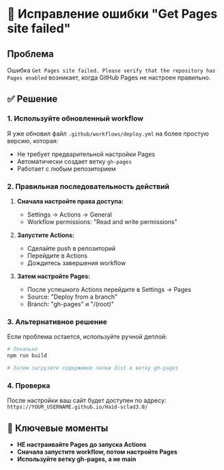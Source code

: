 # 🔧 Исправление ошибки "Get Pages site failed"

## Проблема

Ошибка `Get Pages site failed. Please verify that the repository has Pages enabled` возникает, когда GitHub Pages не настроен правильно.

## ✅ Решение

### 1. Используйте обновленный workflow

Я уже обновил файл `.github/workflows/deploy.yml` на более простую версию, которая:

- Не требует предварительной настройки Pages
- Автоматически создает ветку `gh-pages`
- Работает с любым репозиторием

### 2. Правильная последовательность действий

1. **Сначала настройте права доступа:**

   - Settings → Actions → General
   - Workflow permissions: "Read and write permissions"

2. **Запустите Actions:**

   - Сделайте push в репозиторий
   - Перейдите в Actions
   - Дождитесь завершения workflow

3. **Затем настройте Pages:**
   - После успешного Actions перейдите в Settings → Pages
   - Source: "Deploy from a branch"
   - Branch: "gh-pages" и "/(root)"

### 3. Альтернативное решение

Если проблема остается, используйте ручной деплой:

```bash
# Локально
npm run build

# Затем загрузите содержимое папки dist в ветку gh-pages
```

### 4. Проверка

После настройки ваш сайт будет доступен по адресу:
`https://YOUR_USERNAME.github.io/Haid-sclad3.0/`

## 🎯 Ключевые моменты

- **НЕ настраивайте Pages до запуска Actions**
- **Сначала запустите workflow, потом настройте Pages**
- **Используйте ветку gh-pages, а не main**
